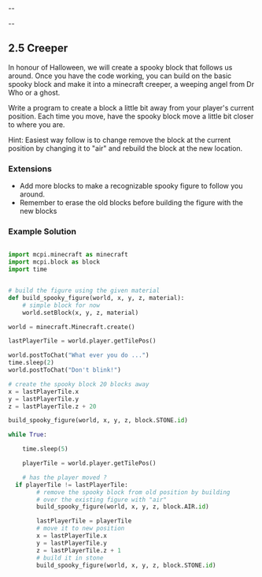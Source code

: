 --

--
## 2.5 Creeper

In honour of Halloween, we will create a spooky block that follows us around.
Once you have the code working, you can build on the basic spooky block and make it
into a minecraft creeper, a weeping angel from Dr Who or a ghost.

Write a program to create a block a little bit away from your player's current
position. Each time you move, have the spooky block move a little bit closer to
where you are.

Hint: Easiest way follow is to change remove the block at the current position by
changing it to "air" and rebuild the block at the new location.

### Extensions

* Add more blocks to make a recognizable spooky figure to follow you around.
* Remember to erase the old blocks before building the figure with the new blocks

### Example Solution

```python

import mcpi.minecraft as minecraft
import mcpi.block as block
import time


# build the figure using the given material
def build_spooky_figure(world, x, y, z, material):
	# simple block for now
	world.setBlock(x, y, z, material)

world = minecraft.Minecraft.create()

lastPlayerTile = world.player.getTilePos()

world.postToChat("What ever you do ...")
time.sleep(2)
world.postToChat("Don't blink!")

# create the spooky block 20 blocks away
x = lastPlayerTile.x
y = lastPlayerTile.y
z = lastPlayerTile.z + 20

build_spooky_figure(world, x, y, z, block.STONE.id)

while True:

	time.sleep(5)

	playerTile = world.player.getTilePos()

	# has the player moved ?
  if playerTile != lastPlayerTile:
		# remove the spooky block from old position by building
		# over the existing figure with "air"
		build_spooky_figure(world, x, y, z, block.AIR.id)

		lastPlayerTile = playerTile
		# move it to new position
		x = lastPlayerTile.x
		y = lastPlayerTile.y
		z = lastPlayerTile.z + 1
		# build it in stone
		build_spooky_figure(world, x, y, z, block.STONE.id)

```
